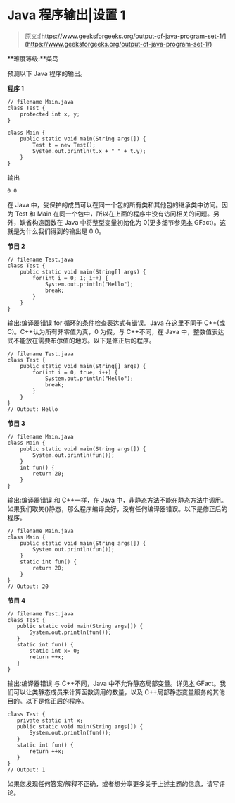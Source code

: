 # Java 程序输出|设置 1

> 原文:[https://www.geeksforgeeks.org/output-of-java-program-set-1/](https://www.geeksforgeeks.org/output-of-java-program-set-1/)

**难度等级:**菜鸟

预测以下 Java 程序的输出。

**程序 1**

```
// filename Main.java
class Test {
    protected int x, y;
}

class Main {
    public static void main(String args[]) {
        Test t = new Test();
        System.out.println(t.x + " " + t.y);
    }
}
```

输出

```
0 0
```

在 Java 中，受保护的成员可以在同一个包的所有类和其他包的继承类中访问。因为 Test 和 Main 在同一个包中，所以在上面的程序中没有访问相关的问题。另外，缺省构造函数在 Java 中将整型变量初始化为 0(更多细节参见[本](https://www.geeksforgeeks.org/g-fact-50/) GFact)。这就是为什么我们得到的输出是 0 0。

**节目 2**

```
// filename Test.java
class Test {
    public static void main(String[] args) {
        for(int i = 0; 1; i++) {
            System.out.println("Hello");
            break;
        }
    }
}
```

输出:编译器错误
for 循环的条件检查表达式有错误。Java 在这里不同于 C++(或 C)。C++认为所有非零值为真，0 为假。与 C++不同，在 Java 中，整数值表达式不能放在需要布尔值的地方。以下是修正后的程序。

```
// filename Test.java
class Test {
    public static void main(String[] args) {
        for(int i = 0; true; i++) {
            System.out.println("Hello");
            break;
        }
    }
}
// Output: Hello
```

**节目 3**

```
// filename Main.java
class Main {
    public static void main(String args[]) {   
        System.out.println(fun());
    } 
    int fun() {
        return 20;
    } 
}
```

输出:编译器错误
和 C++一样，在 Java 中，非静态方法不能在静态方法中调用。如果我们取笑()静态，那么程序编译良好，没有任何编译器错误。以下是修正后的程序。

```
// filename Main.java
class Main {
    public static void main(String args[]) {
        System.out.println(fun());
    } 
    static int fun() {
        return 20;
    }
}
// Output: 20
```

**节目 4**

```
// filename Test.java
class Test {
   public static void main(String args[]) {
       System.out.println(fun());
   }
   static int fun() {
       static int x= 0;
       return ++x;
   }
}
```

输出:编译器错误
与 C++不同，Java 中不允许静态局部变量。详见[本](https://www.geeksforgeeks.org/g-fact-47/) GFact。我们可以让类静态成员来计算函数调用的数量，以及 C++局部静态变量服务的其他目的。以下是修正后的程序。

```
class Test {
   private static int x;
   public static void main(String args[]) {
       System.out.println(fun());
   }
   static int fun() {
       return ++x;
   }
}
// Output: 1
```

如果您发现任何答案/解释不正确，或者想分享更多关于上述主题的信息，请写评论。